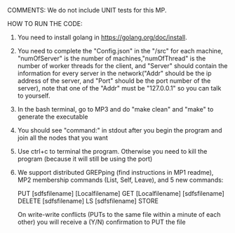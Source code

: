 COMMENTS: We do not include UNIT tests for this MP.  

HOW TO RUN THE CODE:

1. You need to install golang in https://golang.org/doc/install.

2. You need to complete the "Config.json" in the "/src" for each machine,
"numOfServer" is the number of machines,"numOfThread" is the number of worker threads for the client,
and "Server" should contain the information for every server in the network("Addr" should be the ip address
of the server, and "Port" should be the port number of the server), note that one of the "Addr" must be
"127.0.0.1" so you can talk to yourself.

3. In the bash terminal, go to MP3 and do "make clean" and "make" to generate the executable

4. You should see "command:" in stdout after you begin the program and join all the nodes that you want

5. Use ctrl+c to terminal the program. Otherwise you need to kill the program (because it will still be using the port)

6. We support distributed GREPping (find instructions in MP1 readme), MP2 membership commands (List, Self, Leave), and 5 new commands:

    PUT [sdfsfilename] [Localfilename]
    GET [Localfilename] [sdfsfilename]
    DELETE [sdfsfilename]
    LS [sdfsfilename]
    STORE

    On write-write conflicts (PUTs to the same file within a minute of each other) you will receive a (Y/N) confirmation to PUT the file

